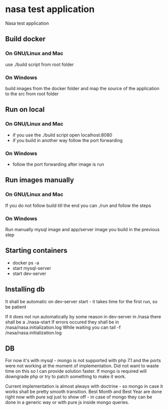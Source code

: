 # nasa test application

Nasa test application

## Build docker

### On GNU/Linux and Mac

use ./build script from root folder

### On Windows

build images from the docker folder and map the source of the application to the src from root folder

## Run on local

### On GNU/Linux and Mac

- if you use the ./build script open localhost:8080
- if you build in another way follow the port forwarding

### On Windows

- follow the port forwarding after image is run

## Run images manually

### On GNU/Linux and Mac

If you do not follow build till the end you can ./run and follow the steps

### On Windows

Run manually mysql image and app/server image you build in the previous step

## Starting containers

- docker ps -a
- start mysql-server
- start dev-server

## Installing db

It shall be automatic on dev-server start - it takes time for the first run, so be patient

If it does not run automatically by some reason in dev-server in /nasa there shall be a ./nasa-start
If errors occured they shall be in /nasa/nasa.initialization.log
While waiting you can tail -f /nasa/nasa.initialization.log

## DB

For now it's with mysql - mongo is not supported with php 7.1 and the ports were not working
at the moment of implementation. Did not want to waste time on this so I can provide solution
faster. If mongo is required will downgrade php or try to patch something to make it work.

Current implementation is almost always with doctrine - so mongo in case it works shall be
pretty smooth transition. Best Month and Best Year are done right now with pure sql just
to show off - in case of mongo they can be done in a generic way or with pure js inside
mongo queries.
